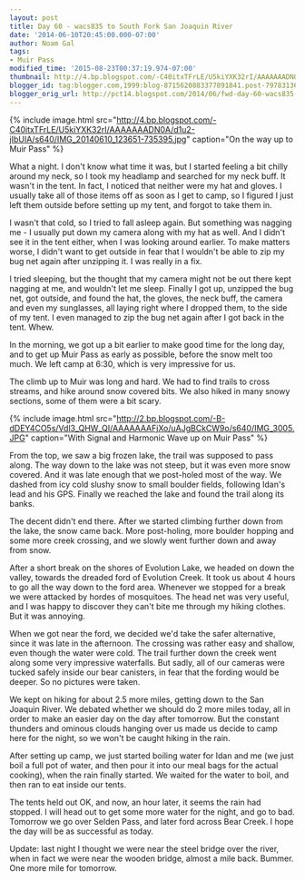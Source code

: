 ```yaml
---
layout: post
title: Day 60 - wacs835 to South Fork San Joaquin River
date: '2014-06-10T20:45:00.000-07:00'
author: Noam Gal
tags:
- Muir Pass
modified_time: '2015-08-23T00:37:19.974-07:00'
thumbnail: http://4.bp.blogspot.com/-C40itxTFrLE/U5kiYXK32rI/AAAAAAADN0A/d1u2-jIbUIA/s72-c/IMG_20140610_123651-735395.jpg
blogger_id: tag:blogger.com,1999:blog-8715620883377891841.post-7978313667256039911
blogger_orig_url: http://pct14.blogspot.com/2014/06/fwd-day-60-wacs835-to-south-fork-san.html
---
```


{% include image.html src="http://4.bp.blogspot.com/-C40itxTFrLE/U5kiYXK32rI/AAAAAAADN0A/d1u2-jIbUIA/s640/IMG_20140610_123651-735395.jpg" caption="On the way up to Muir Pass" %}

What a night. I don't know what time it was, but I started feeling a bit chilly around my neck, so I took my headlamp and searched for my neck buff. It wasn't in the tent. In fact, I noticed that neither were my hat and gloves. I usually take all of those items off as soon as I get to camp, so I figured I just left them outside before setting up my tent, and forgot to take them in.

I wasn't that cold, so I tried to fall asleep again. But something was nagging me - I usually put down my camera along with my hat as well. And I didn't see it in the tent either, when I was looking around earlier. To make matters worse, I didn't want to get outside in fear that I wouldn't be able to zip my bug net again after unzipping it. I was really in a fix.

I tried sleeping, but the thought that my camera might not be out there kept nagging at me, and wouldn't let me sleep. Finally I got up, unzipped the bug net, got outside, and found the hat, the gloves, the neck buff, the camera and even my sunglasses, all laying right where I dropped them, to the side of my tent. I even managed to zip the bug net again after I got back in the tent. Whew.

In the morning, we got up a bit earlier to make good time for the long day, and to get up Muir Pass as early as possible, before the snow melt too much. We left camp at 6:30, which is very impressive for us.

The climb up to Muir was long and hard. We had to find trails to cross streams, and hike around snow covered bits. We also hiked in many snowy sections, some of them were a bit scary.
 
{% include image.html src="http://2.bp.blogspot.com/-B-dDEY4CO5s/Vdl3_QHW_QI/AAAAAAAFjXo/uAJgBCkCW9o/s640/IMG_3005.JPG" caption="With Signal and Harmonic Wave up on Muir Pass" %}

From the top, we saw a big frozen lake, the trail was supposed to pass along. The way down to the lake was not steep, but it was even more snow covered. And it was late enough that we post-holed most of the way. We dashed from icy cold slushy snow to small boulder fields, following Idan's lead and his GPS. Finally we reached the lake and found the trail along its banks.

The decent didn't end there. After we started climbing further down from the lake, the snow came back. More post-holing, more boulder hopping and some more creek crossing, and we slowly went further down and away from snow.

After a short break on the shores of Evolution Lake, we headed on down the valley, towards the dreaded ford of Evolution Creek. It took us about 4 hours to go all the way down to the ford area. Whenever we stopped for a break we were attacked by hordes of mosquitoes. The head net was very useful, and I was happy to discover they can't bite me through my hiking clothes. But it was annoying.

When we got near the ford, we decided we'd take the safer alternative, since it was late in the afternoon. The crossing was rather easy and shallow, even though the water were cold. The trail further down the creek went along some very impressive waterfalls. But sadly, all of our cameras were tucked safely inside our bear canisters, in fear that the fording would be deeper. So no pictures were taken.

We kept on hiking for about 2.5 more miles, getting down to the San Joaquin River. We debated whether we should do 2 more miles today, all in order to make an easier day on the day after tomorrow. But the constant thunders and ominous clouds hanging over us made us decide to camp here for the night, so we won't be caught hiking in the rain.

After setting up camp, we just started boiling water for Idan and me (we just boil a full pot of water, and then pour it into our meal bags for the actual cooking), when the rain finally started. We waited for the water to boil, and then ran to eat inside our tents.

The tents held out OK, and now, an hour later, it seems the rain had stopped. I will head out to get some more water for the night, and go to bad. Tomorrow we go over Selden Pass, and later ford across Bear Creek. I hope the day will be as successful as today.

Update: last night I thought we were near the steel bridge over the river, when in fact we were near the wooden bridge, almost a mile back. Bummer. One more mile for tomorrow.
